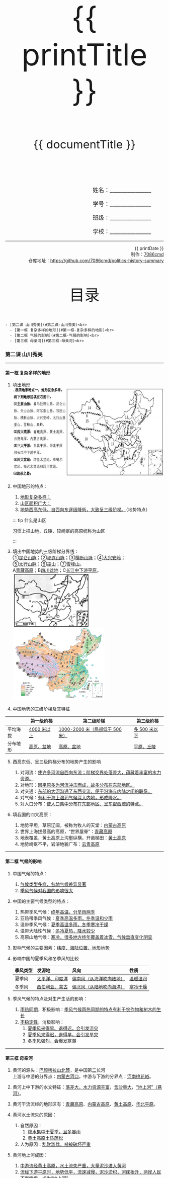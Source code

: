 
  <style>
  #title {
    padding-top: 40%;
    font-size: 96px;
  }

  #subtitle {
    font-size: 36px;
    padding-top: 18%;
  }

  #ending {
    padding-top: 60%;
    font-size: 48px;
    padding-bottom: 12%;
  }

  .center {
    text-align: center;
  }
  .right {
    text-align: right;
  }

  #inform {
    padding-right: 8%;
    font-size: 18px;
  }

  #allinform {
    padding-top: 18%;
  }

  .topic {
    padding-top: 12%;
    padding-bottom: 8%;
    font-size: 48px;
  }
</style>
<div class="center">
  <div id="title">{{ printTitle }}</div>
  <div id="subtitle" v-if="documentTitle !== printTitle">{{ documentTitle }}</div>
</div>
<div class="right" id="allinform">
  <p id="inform">姓名：________________</p>
  <p id="inform">学号：________________</p>
  <p id="inform">班级：________________</p>
  <p id="inform">学校：________________</p>

  <hr />
  <div>
    {{ printDate }}<br />
    制作：<a href="https://github.com/7086cmd/">7086cmd</a><br />
    仓库地址：<a href="https://github.com/7086cmd/politics-history-summary"
      >https://github.com/7086cmd/politics-history-summary</a
    >
  </div>
</div>


<div class="divider_top"></div>

<div class="divider_top"></div>

<div class="center">
  <div class="topic">目录</div>
</div>

    - [第二课 山川秀美](#第二课-山川秀美)<br>
      - [第一框 复杂多样的地形](#第一框-复杂多样的地形)<br>
      - [第二框 气候的影响](#第二框-气候的影响)<br>
      - [第三框 母亲河](#第三框-母亲河)<br>

<div class="divider_top"></div>


### 第二课 山川秀美

---

#### 第一框 复杂多样的地形

1. 填出地形
   <img src="/assets/hg-4-2-1-1.png" alt="image-20210912144640591"  />
   
2. 中国地形的特点：
    1. <u>地形复杂多样；</u>
    2. <u>山区面积广大；</u>
    3. <u>地势西高东低，自西向东逐级降低，大致呈三级阶梯。</u>（地势特点）
    
    ::: tip 什么是山区
    
    习惯上把山地、丘陵、较崎岖的高原统称为山区
    
    :::
    
3. 填出中国地势的三级阶梯分界线：<br>
    ①<u>昆仑山脉</u>；②<u>祁连山脉</u>；③<u>横断山脉</u>；④<u>大兴安岭</u>；<br>
    ⑤<u>太行山脉</u>；⑥<u>巫山</u>；⑦<u>雪峰山</u>。<br>
    A<u>青藏高原</u>；B<u>四川盆地</u>；C<u>长江中下游平原</u>。<br>
    <img src="/assets/hg-4-2-1-2.png" alt="image-20210912145024051" style="zoom:50%;" />
    <img src="/assets/hg-4-2-1-3.png" alt="image-20210912144652496" style="zoom:50%;" />

4. 中国地势的三级阶梯及其特征

|          | 第一级阶梯         | 第二级阶梯                             | 第三级阶梯           |
| -------- | ------------------ | -------------------------------------- | -------------------- |
| 平均海拔 | <u>4000 米以上</u> | <u>1000-2000 米（局部低于 500 米）</u> | <u>多 500 米以下</u> |
| 分布地形 | <u>高原、盆地</u>  | <u>高原、盆地</u>                      | <u>平原、丘陵</u>    |

5. 西高东低、呈三级阶梯分布的地势产生的影响

    1. 对河流：<u>使许多河流自西向东流；阶梯交界处落差大，蕴藏着丰富的水力资源。</u>
    2. 对地形：<u>因平原多为河流冲击而成，故多分布在东部地区。</u>
    3. 对交通：<u>东部的大河沟通了东西交流，便于沿海与内陆之间的联系。</u>
    4. 对气候：<u>有利于海上湿润气候深入内地，形成降水。</u>
    5. 对人口分布：<u>使人口集中分布在东部地区、呈东密西疏的特点。</u>

6. 填我国的四大高原：
    1. 地势平坦，草原辽阔，被称为牧人的天堂：<u>内蒙古高原</u>
    2. 世界上海拔最高的高原，“世界屋脊”：<u>青藏高原</u>
    3. 地表覆盖，黄土高原上沟壑纵横，开凿梯田：<u>黄土高原</u>
    4. 地势崎岖不平，岩溶地貌广布：<u>云贵高原</u>

---

#### 第二框 气候的影响

1. 中国气候的特点：

    1. <u>气候类型多样，各地气候差异显著</u>
    2. <u>季风气候对我国的影响很大</u>

2. 中国的主要气候类型的特点：

    1. 热带季风气候：<u>终年高温，分旱雨两季</u>
    2. 亚热带季风气候：<u>夏季高温多雨，冬季温和少雨</u>
    3. 温带季风气候：<u>夏季高温多雨，冬季寒冷干燥</u>
    4. 温带大陆性气候：<u>冬冷夏热，降水较少</u>
    5. 高原山地气候：<u>寒冷，很多地方终年覆盖着冰雪，气候垂直变化明显</u>

3. 影响气候的主要因素：<u>纬度、海陆位置、地形地势</u>

4. 影响中国的夏季风和冬季风的比较

    | **季风类型** | **发源地**            | **风向**                        | **性质**        |
    | ------------ | --------------------- | ------------------------------- | --------------- |
    | 夏季风       | <u>太平洋、印度洋</u> | <u>偏南风（从海洋吹向陆地）</u> | <u>温暖湿润</u> |
    | 冬季风       | <u>西伯利亚、蒙古</u> | <u>偏北风（从陆地吹向海洋）</u> | <u>寒冷干燥</u> |

5. 季风气候的特点及对生产生活的影响：
    1. <u>雨热同期</u>，积极影响：<u>季风气候雨热同期的特点有利于农作物和树木的生长</u>
    2. <u>不稳定性</u>，消极影响：
        1. <u>夏季风来得早、退得迟，会引发涝灾</u>
        2. <u>夏季风来得迟，退得早，会引发旱灾</u>
        3. <u>冬季风强烈，会爆发寒潮</u>

---

#### 第三框 母亲河

1. 黄河的源头：<u>巴颜喀拉山北麓</u>，是中国第<u>二</u>长河<br>
    上游与中游的分界点：<u>内蒙古河口</u>，中游与下游的分界点：<u>河南桃花峪</u>。

2. 黄河上中下游的水文特征：<u>落差大，水力资源丰富</u>，<u>含沙量大</u>，<u>“地上河”（悬河）</u>。

3. 黄河干流流经的地形区有：<u>青藏高原</u>、<u>内蒙古高原</u>、<u>黄土高原</u>、<u>华北平原</u>。

4. 黄河水土流失的原因：

    1. 自然原因：
        1. <u>降水集中于夏季，且多暴雨</u>
        2. <u>黄土高原土质疏松</u>
    2. 人为原因：<u>乱砍滥伐，植被破坏严重</u>

5. 黄河地上河成因：

    1. <u>中游流经黄土高原，水土流失严重，大量泥沙进入黄河</u>
    2. <u>流经下游平原时，地势低平，流速减慢，泥沙淤积，河床抬升，两岸人民不断筑堤，成为“地上河”。</u>

6. 黄河的治理措施：

    1. 中游：<u>黄土高原地区开展水土保持综合治理（治理黄河的根本）</u>
    2. 上游：<u>加强生态环境建设</u>
    3. 下游：<u>筑坝防洪，疏浚河道、加固大堤</u>

7. 长江的源头：<u>青海省唐古拉山脉主峰各拉丹冬雪峰</u>，是中国第<u>一</u>大河<br>
    上游与中游的分界点：<u>湖北宜昌</u>，中游与下游的分界点：<u>江西湖口</u>。

8. 长江干流流经的地形区有：<u>青藏高原</u>、<u>横断山区</u>、<u>云贵高原</u>、<u>四川盆地</u>、<u>长江中下游平原</u>。

9. 长江上中下游的水文特征：<u>峡谷多，落差大，水力资源丰富</u>；<u>河道弯曲，湖泊众多</u>；<u>江阔水深，航运便利</u>。

10. 世界规模最大的水利工程：<u>三峡大坝</u>。

11. 长江最大的问题：<u>洪涝灾害</u>，多发生在<u>中下游</u>地区。这一问题成因：
    1. 自然原因：
        1. <u>长江流域内降水丰沛，受夏季风影响，降水集中在夏季</u>
        2. <u>支流多，干流水量大</u>
        3. <u>中游河道弯曲</u>
        4. <u>中下游地势低平</u>
    2. 人为原因：<u>上游乱砍滥伐，中游围湖造田，使生态环境遭到破坏。</u>

12. 长江的治理措施：

    1. 中上游：<u>中上游禁止乱砍滥伐树木，做好水土保持、兴建水库</u>
    2. 中下游：<u>疏浚河道、加固大堤、兴建水库</u>

13. 长江、黄河都发源于<u>青藏高原</u>，发源于<u>青海省</u>，流域都经过<u>青海省</u>、<u>四川省</u>。在长江和黄河的治理上，<u>治沙</u>是治理黄河的关键，<u>防洪</u>是治理长江的关键。

14. 为保护母亲河，青少年的做法：
    1. <u>节约用水</u>
    2. <u>不向江河倾倒垃圾</u>
    3. <u>多植树造林</u>
    4. <u>及时举报破坏江河环境的行为</u>
    5. <u>宣传保护母亲河的重要性</u>

---

<div class="divider"></div>

<script setup>
import { ref } from "vue";

const printTitle = ref(decodeURI(new URL(location.href).pathname.split("/")[1])) ?? "政史地总资料";

const documentTitle = ref(decodeURI(new URL(location.href).pathname.split("/").filter(x => (x !== "" && x !== "print")).join(" | "))) ?? "政史地总资料";

const printDate = ref(`导出日期：${new Date().toLocaleDateString()} ${new Date().toLocaleTimeString()}`);

</script>

# 版权声明

作者: [7086cmd](https://github.com/7086cmd).<br>

<p style="font-size: 24px">
本文遵循 <code>CC BY-NC-SA 4.0</code> 协议。未经允许，请勿擅自改动、商用这些内容，并且若转载请注明出处。
</p>

<div class="center">
  <div id="ending">7086cmd's notes</div>
</div>

<div class="right">
  <p>未经作者许可禁售。</p>
</div>
